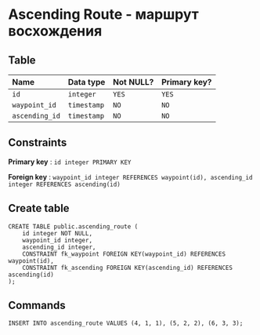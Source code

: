 # Ascending Route - маршрут восхождения

## Table

| Name            | Data type     | Not NULL? | Primary key? |
|:--------------- |:--------------|:----------|:-------------|
| `id`    | `integer`     | `YES`     | `YES`        |
| `waypoint_id`    | `timestamp`     | `NO`     | `NO`        |
| `ascending_id`    | `timestamp`     | `NO`     | `NO`        |

## Constraints

**Primary key** : `id integer PRIMARY KEY`

**Foreign key** : `waypoint_id integer REFERENCES waypoint(id), ascending_id integer REFERENCES ascending(id)`

## Create table

```
CREATE TABLE public.ascending_route (
    id integer NOT NULL,
    waypoint_id integer,
    ascending_id integer,
    CONSTRAINT fk_waypoint FOREIGN KEY(waypoint_id) REFERENCES waypoint(id),
    CONSTRAINT fk_ascending FOREIGN KEY(ascending_id) REFERENCES ascending(id)
);
```

## Commands

```
INSERT INTO ascending_route VALUES (4, 1, 1), (5, 2, 2), (6, 3, 3);
```